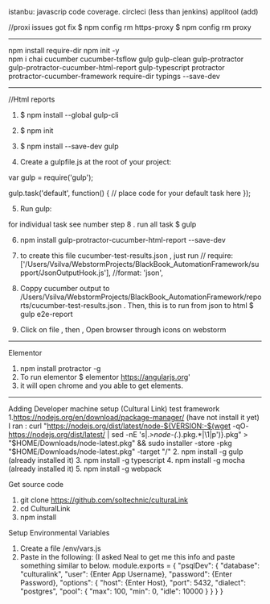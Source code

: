 istanbu: javascrip code coverage.
circleci (less than jenkins)
applitool (add)

//proxi issues got fix
$ npm config rm https-proxy
$ npm config rm proxy

*****************
npm install require-dir
npm init -y  
npm i chai cucumber cucumber-tsflow gulp gulp-clean gulp-protractor gulp-protractor-cucumber-html-report gulp-typescript protractor protractor-cucumber-framework require-dir typings --save-dev 
************************************************************
//Html reports
1. $ npm install --global gulp-cli
2. $ npm init
3. $ npm install --save-dev gulp

4. Create a gulpfile.js at the root of your project:

var gulp = require('gulp');

gulp.task('default', function() {
  // place code for your default task here
});

5. Run gulp:

for individual task see number step 8 . run all task $ gulp

6. npm install gulp-protractor-cucumber-html-report --save-dev

7. to create this file cucumber-test-results.json , just run
// require: ['/Users/Vsilva/WebstormProjects/BlackBook_AutomationFramework/support/JsonOutputHook.js'],
 //format: 'json',        
8. Coppy cucumber output to /Users/Vsilva/WebstormProjects/BlackBook_AutomationFramework/reports/cucumber-test-results.json . Then, this is to run from json to html $ gulp e2e-report 
9. Click on file , then , Open browser through icons on webstorm 
************************************************************
Elementor

1.  npm install protractor -g
2.  To run elementor $ elementor https://angularjs.org'
3. it will open chrome and you able to get elements.


***********************************************************
Adding Developer machine setup (Cultural Link) test framework
1.https://nodejs.org/en/download/package-manager/ (have not install it yet)
I ran : curl "https://nodejs.org/dist/latest/node-${VERSION:-$(wget -qO- https://nodejs.org/dist/latest/ | sed -nE 's|.*>node-(.*)\.pkg</a>.*|\1|p')}.pkg" > "$HOME/Downloads/node-latest.pkg" && sudo installer -store -pkg "$HOME/Downloads/node-latest.pkg" -target "/"
2. npm install -g gulp (already installed it)
3. npm install -g typescript
4. npm install -g mocha (already installed it)
5. npm install -g webpack 

Get source code
1. git clone https://github.com/soltechnic/culturaLink
2. cd CulturalLink
3. npm install

Setup Environmental Variables
1.    Create a file /env/vars.js
2.    Paste in the following: (I asked Neal to get me this info and paste something similar to below.
module.exports = {
 "psqlDev": {
   "database": "culturalink",
   "user": {Enter App Username},
   "password": {Enter Password},
   "options": {
     "host": {Enter Host},
     "port": 5432,
     "dialect": "postgres",
     "pool": {
       "max": 100,
       "min": 0,
       "idle": 10000
     }
   }
 }
}


